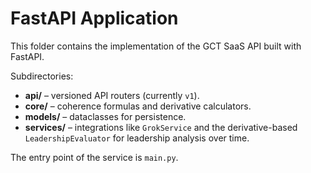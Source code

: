 # FastAPI Application

This folder contains the implementation of the GCT SaaS API built with FastAPI.

Subdirectories:
- **api/** – versioned API routers (currently `v1`).
- **core/** – coherence formulas and derivative calculators.
- **models/** – dataclasses for persistence.
- **services/** – integrations like `GrokService` and the derivative-based
  `LeadershipEvaluator` for leadership analysis over time.

The entry point of the service is `main.py`.
